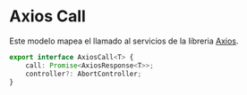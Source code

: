 # Axios Call

Este modelo mapea el llamado al servicios de la libreria [Axios](https://axios-http.com/docs/intro).

```ts
export interface AxiosCall<T> {
    call: Promise<AxiosResponse<T>>;
    controller?: AbortController;
}
```

